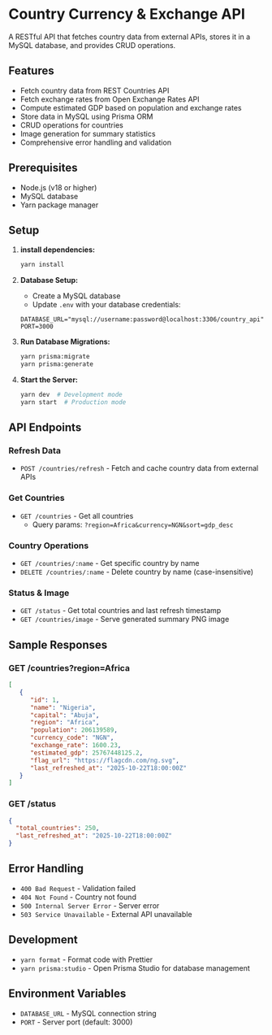 # Country Currency & Exchange API

A RESTful API that fetches country data from external APIs, stores it in a MySQL database, and provides CRUD operations.

## Features

- Fetch country data from REST Countries API
- Fetch exchange rates from Open Exchange Rates API
- Compute estimated GDP based on population and exchange rates
- Store data in MySQL using Prisma ORM
- CRUD operations for countries
- Image generation for summary statistics
- Comprehensive error handling and validation

## Prerequisites

- Node.js (v18 or higher)
- MySQL database
- Yarn package manager

## Setup

1. **install dependencies:**
   ```bash
   yarn install
   ```

2. **Database Setup:**
   - Create a MySQL database
   - Update `.env` with your database credentials:
   ```env
   DATABASE_URL="mysql://username:password@localhost:3306/country_api"
   PORT=3000
   ```

3. **Run Database Migrations:**
   ```bash
   yarn prisma:migrate
   yarn prisma:generate
   ```

4. **Start the Server:**
   ```bash
   yarn dev  # Development mode
   yarn start  # Production mode
   ```

## API Endpoints

### Refresh Data
- `POST /countries/refresh` - Fetch and cache country data from external APIs

### Get Countries
- `GET /countries` - Get all countries
  - Query params: `?region=Africa&currency=NGN&sort=gdp_desc`

### Country Operations
- `GET /countries/:name` - Get specific country by name
- `DELETE /countries/:name` - Delete country by name (case-insensitive)

### Status & Image
- `GET /status` - Get total countries and last refresh timestamp
- `GET /countries/image` - Serve generated summary PNG image

## Sample Responses

### GET /countries?region=Africa
```json
[
   {
      "id": 1,
      "name": "Nigeria",
      "capital": "Abuja",
      "region": "Africa",
      "population": 206139589,
      "currency_code": "NGN",
      "exchange_rate": 1600.23,
      "estimated_gdp": 25767448125.2,
      "flag_url": "https://flagcdn.com/ng.svg",
      "last_refreshed_at": "2025-10-22T18:00:00Z"
   }
]
```

### GET /status
```json
{
  "total_countries": 250,
  "last_refreshed_at": "2025-10-22T18:00:00Z"
}
```

## Error Handling

- `400 Bad Request` - Validation failed
- `404 Not Found` - Country not found
- `500 Internal Server Error` - Server error
- `503 Service Unavailable` - External API unavailable

## Development

- `yarn format` - Format code with Prettier
- `yarn prisma:studio` - Open Prisma Studio for database management

## Environment Variables

- `DATABASE_URL` - MySQL connection string
- `PORT` - Server port (default: 3000)